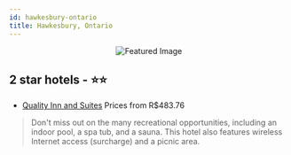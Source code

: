 ```yaml
---
id: hawkesbury-ontario
title: Hawkesbury, Ontario
---
```


<center><img src="https://i.travelapi.com/hotels/1000000/20000/12500/12442/67948a28_z.jpg" alt="Featured Image" /></center>


##  2 star hotels - ⭐️⭐️

-    [Quality Inn and Suites](https://us.hurb.com/hotels/hawkesbury/quality-inn-and-suites-JNP-JP922331?cmp=18055) Prices from R$483.76
   > Don't miss out on the many recreational opportunities, including an indoor pool, a spa tub, and a sauna. This hotel also features wireless Internet access (surcharge) and a picnic area.
